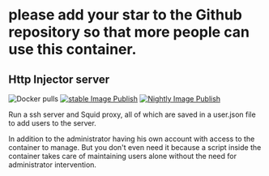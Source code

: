 # please add your star to the Github repository so that more people can use this container.
## Http Injector server

![Docker pulls](https://img.shields.io/docker/pulls/sirherobrine23/http-injector_server)
[![stable Image Publish](https://github.com/Sirherobrine23/http-injector_server-Docker/actions/workflows/stable.yaml/badge.svg)](https://github.com/Sirherobrine23/http-injector_server-Docker/actions/workflows/stable.yaml)
[![Nightly Image Publish](https://github.com/Sirherobrine23/http-injector_server-Docker/actions/workflows/Nightly.yaml/badge.svg)](https://github.com/Sirherobrine23/http-injector_server-Docker/actions/workflows/Nightly.yaml)

Run a ssh server and Squid proxy, all of which are saved in a user.json file to add users to the server.

In addition to the administrator having his own account with access to the container to manage. But you don't even need it because a script inside the container takes care of maintaining users alone without the need for administrator intervention.

